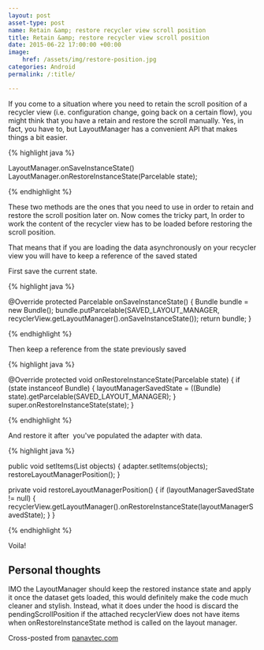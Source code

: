 ```yaml
---
layout: post
asset-type: post
name: Retain &amp; restore recycler view scroll position
title: Retain &amp; restore recycler view scroll position
date: 2015-06-22 17:00:00 +00:00
image:
    href: /assets/img/restore-position.jpg
categories: Android
permalink: /:title/

---
```


If you come to a situation where you need to retain the scroll position of a recycler view (i.e. configuration change, going back on a certain flow), you might think that you have a retain and restore the scroll manually. Yes, in fact, you have to, but LayoutManager has a convenient API that makes things a bit easier.

{% highlight java %}

LayoutManager.onSaveInstanceState()
LayoutManager.onRestoreInstanceState(Parcelable state);

{% endhighlight %}

These two methods are the ones that you need to use in order to retain and restore the scroll position later on. Now comes the tricky part, In order to work the content of the recycler view has to be loaded before restoring the scroll position.

That means that if you are loading the data asynchronously on your recycler view you will have to keep a reference of the saved stated

First save the current state.

{% highlight java %}

@Override
protected Parcelable onSaveInstanceState() {
   Bundle bundle = new Bundle();
   bundle.putParcelable(SAVED_LAYOUT_MANAGER, recyclerView.getLayoutManager().onSaveInstanceState());
   return bundle;
}

{% endhighlight %}

Then keep a reference from the state previously saved

{% highlight java %}

@Override
protected void onRestoreInstanceState(Parcelable state) {
    if (state instanceof Bundle) {
        layoutManagerSavedState = ((Bundle) state).getParcelable(SAVED_LAYOUT_MANAGER);
    }
    super.onRestoreInstanceState(state);
}

{% endhighlight %}

And restore it after  you've populated the adapter with data.

{% highlight java %}

public void setItems(List objects) {
    adapter.setItems(objects);
    restoreLayoutManagerPosition();
}

private void restoreLayoutManagerPosition() {
    if (layoutManagerSavedState != null) {
        recyclerView.getLayoutManager().onRestoreInstanceState(layoutManagerSavedState);
    }
}

{% endhighlight %}

Voila!

## Personal thoughts

IMO the LayoutManager should keep the restored instance state and apply it once the dataset gets loaded, this would definitely make the code much cleaner and stylish. Instead, what it does under the hood is discard the pendingScrollPosition if the attached recyclerView does not have items when onRestoreInstanceState method is called on the layout manager.

Cross-posted from <a href="http://panavtec.me/retain-restore-recycler-view-scroll-position" target="_blank" >panavtec.com</a>
